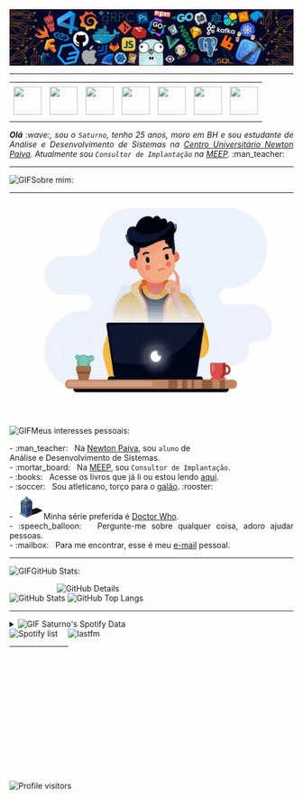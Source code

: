 <div>
<img align="center" alt="Header" src="https://github.com/gabrielsaturno/gabrielsaturno/blob/main/img/header.png?raw=true"/>
</div>

-----

<div align="center">
<table>
<tr>
 <td align="center" colspan="11"></td>
</tr> 
<tr>
<td><a href="https://github.com/gabrielsaturno" target="_blank"><img src="https://github.com/joaopauloaramuni/joaopauloaramuni/blob/main/img/github5.png?raw=true" width="50px" height="50px"/></a>
</td>
<td><a href="https://replit.com/@gabrielsaturnoa"><img src="https://github.com/joaopauloaramuni/joaopauloaramuni/blob/main/img/replit3.svg?raw=true" width="50px" height="50px"/></a>
</td>
<td><a href="mailto:gabrielsaturnoads@gmail.com" target="_blank"><img src="https://github.com/joaopauloaramuni/joaopauloaramuni/blob/main/img/gmail3.png?raw=true" width="50px" height="50px"/></a>
</td>
<td><a href="https://wa.me/553399765020" target="_blank"><img src="https://github.com/joaopauloaramuni/joaopauloaramuni/blob/main/img/wpp2.png?raw=true" width="50px" height="50px"/></a>
</td>
<td><a href="https://www.instagram.com/gabrisaturno/" target="_blank"><img src="https://github.com/joaopauloaramuni/joaopauloaramuni/blob/main/img/insta2.png?raw=true" width="50px" height="50px"/></a>
</td>
<td><a href="https://www.linkedin.com/in/gabriel-saturno/" target="_blank"><img src="https://github.com/joaopauloaramuni/joaopauloaramuni/blob/main/img/linkedin2.png?raw=true" width="50px" height="50px"/></a>
</td>
<td><a href="https://www.skoob.com.br/perfil/gabrisaturno" target="_blank"><img src="https://github.com/joaopauloaramuni/joaopauloaramuni/blob/main/img/skoob2.png?raw=true" width="50px" height="50px"/></a>
</td>
</tr>
<tr>
 <td align="center" colspan="11"></td>
</tr> 
</table>

</div>
<div align="justify">
<i><b>Olá</b> :wave:, sou o <code>Saturno</code>, tenho 25 anos, moro em BH e sou estudante de Análise e Desenvolvimento de Sistemas na <a href="https://newtonpaiva.br/" target="_blank">Centro Universitário Newton Paiva</a>. Atualmente sou <code>Consultor de Implantação</code> na <a href="https://www.meep.com.br/" target="_blank">MEEP</a>.</i> :man_teacher:<br />
</div>

-----
<img height="20" alt="GIF" src="https://github.com/joaopauloaramuni/joaopauloaramuni/blob/main/img/soulgem.gif?raw=true"/>Sobre mim:

-----

<div>
<div>
<img align="right" alt="GIF" src="https://github.com/gabrielsaturno/gabrielsaturno/blob/main/img/dev2.gif?raw=true" width="500px" height="399px"/>
</div>

<img height="20" alt="GIF" src="https://github.com/joaopauloaramuni/joaopauloaramuni/blob/main/img/soulgem.gif?raw=true"/>Meus interesses pessoais:

<div align="justify">
<p> 
- :man_teacher: &nbsp; Na <a href="https://newtonpaiva.br/" target="_blank">Newton Paiva</a>, sou <code>aluno</code> de <br />Análise e Desenvolvimento de Sistemas.<br />
- :mortar_board: &nbsp; Na <a href="https://www.meep.com.br/" target="_blank">MEEP</a>, sou <code>Consultor de Implantação</code>.<br />
- :books: &nbsp; Acesse os livros que já li ou estou lendo <a href="https://www.skoob.com.br/perfil/gabrisaturno" target="_blank">aqui</a>.<br />
- :soccer: &nbsp; Sou atleticano, torço para o <a href="https://atletico.com.br/" target="_blank">galão</a>. :rooster:<br />
- <img height ="50" alt="GIF" src="https://github.com/gabrielsaturno/gabrielsaturno/blob/main/img/tardis2.gif">Minha série preferida é <a href="https://www.doctorwho.tv/" target="_blank">Doctor Who</a>.<br />
- :speech_balloon: &nbsp; Pergunte-me sobre qualquer coisa, adoro ajudar pessoas.<br />
- :mailbox: &nbsp; Para me encontrar, esse é meu <a href="mailto:gabrielsaturnoads@gmail.com" target="_blank">e-mail</a> pessoal.<br />
</p>
</div>
</div>

-----

<img height="20" alt="GIF" src="https://github.com/joaopauloaramuni/joaopauloaramuni/blob/main/img/graphic.gif?raw=true"/>GitHub Stats:

<div>
<img align="right" alt="GitHub Details" width="420px" src="http://github-profile-summary-cards.vercel.app/api/cards/profile-details?username=gabrielsaturno&theme=github_dark"/>
<!--- <img alt="GitHub Commits" width="200px" src="http://github-profile-summary-cards.vercel.app/api/cards/productive-time?username=gabrielsaturno&theme=github_dark"/> -->
<img alt="GitHub Stats" width="200px" src="http://github-profile-summary-cards.vercel.app/api/cards/stats?username=gabrielsaturno&theme=github_dark"/>
<img alt="GitHub Top Langs" width="200px" src="http://github-profile-summary-cards.vercel.app/api/cards/repos-per-language?username=gabrielsaturno&theme=github_dark"/>
</div>

-----

<div>
<div>
<details>
<summary><img height="20" alt="GIF" src="https://github.com/joaopauloaramuni/joaopauloaramuni/blob/main/img/spotify.gif?raw=true"/> Saturno's Spotify Data</summary>
<img src="https://data-card-for-spotify.herokuapp.com/api/card?user_id=8ladn8qdkn2fzwq6tq9h896qc" alt="Data Card for Spotify">
</details>
</div>
<div>
<a href="https://www.last.fm/pt/user/gabsaturno" target="_blank"><img align="right" width="400px" height="270px" alt="lastfm" src="https://lastfm-recently-played.vercel.app/api?user=gabsaturno&width=400"/></a>
</div>
<div>
<img alt="Spotify list" width="500px" height="500px" src="https://spotify-recently-played-readme.vercel.app/api?user=8ladn8qdkn2fzwq6tq9h896qc&count=10"/>
</div>

</div>

-----

<img alt="Profile visitors" src="https://komarev.com/ghpvc/?username=gabrielsaturno"/>

